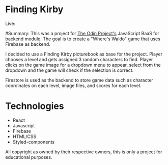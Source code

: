 # Finding Kirby
Live: 

#Summary:
This was a project for <a href="https://www.theodinproject.com/paths/full-stack-javascript/courses/javascript/lessons/where-s-waldo-a-photo-tagging-app" target="_blank" rel="noopener noreferrer">The Odin Project's<a> JavaScript BaaS for backend module.
The goal is to create a "Where's Waldo" game that uses Firebase as backend.

I decided to use a Finding Kirby picturebook as base for the project.
Player chooses a level and gets assigned 3 random characters to find. 
Player clicks on the game image for a dropdown menu to appear, select from the dropdown and the game will check if the selection is correct.

Firestore is used as the backend to store game data such as character coordinates on each level, image files, and scores for each level.

# Technologies
- React
- Javascript
- Firebase
- HTML/CSS
- Styled-components

All copyright as owned by their respective owners, this is only a project for educational purposes.